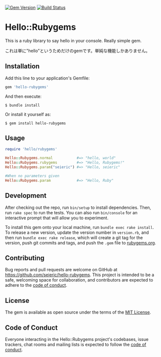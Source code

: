 [![Gem Version](https://badge.fury.io/rb/hello-rubygems.svg)](https://badge.fury.io/rb/hello-rubygems)
[![Build Status](https://travis-ci.com/seieric/hello-rubygems.svg?branch=master)](https://travis-ci.com/seieric/hello-rubygems)
# Hello::Rubygems

This is a ruby library to say hello in your console. Really simple gem.

これは単に"hello"というためだけのgemです。単純な機能しかありません。

## Installation

Add this line to your application's Gemfile:

```ruby
gem 'hello-rubygems'
```

And then execute:

    $ bundle install

Or install it yourself as:

    $ gem install hello-rubygems

## Usage

```ruby
require 'hello/rubygems'

Hello::Rubygems.normal           #=> "hello, world"
Hello::Rubygems.rubygems         #=> "Hello, Rubygems!"
Hello::Rubygems.param("seieric") #=> "Hello, seieric"

#When no parameters given
Hello::Rubygems.param            #=> "Hello, Ruby"
```
## Development

After checking out the repo, run `bin/setup` to install dependencies. Then, run `rake spec` to run the tests. You can also run `bin/console` for an interactive prompt that will allow you to experiment.

To install this gem onto your local machine, run `bundle exec rake install`. To release a new version, update the version number in `version.rb`, and then run `bundle exec rake release`, which will create a git tag for the version, push git commits and tags, and push the `.gem` file to [rubygems.org](https://rubygems.org).

## Contributing

Bug reports and pull requests are welcome on GitHub at https://github.com/seieric/hello-rubygems. This project is intended to be a safe, welcoming space for collaboration, and contributors are expected to adhere to the [code of conduct](https://github.com/seieric/hello-rubygems/blob/master/CODE_OF_CONDUCT.md).


## License

The gem is available as open source under the terms of the [MIT License](https://opensource.org/licenses/MIT).

## Code of Conduct

Everyone interacting in the Hello::Rubygems project's codebases, issue trackers, chat rooms and mailing lists is expected to follow the [code of conduct](https://github.com/seieric/hello-rubygems/blob/master/CODE_OF_CONDUCT.md).
